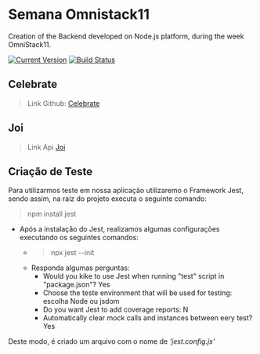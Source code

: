 # Semana Omnistack11
Creation of the Backend developed on Node.js platform, during the week OmniStack11.

[![Current Version](https://flat.badgen.net/npm/v/celebrate?icon=npm)](https://www.npmjs.org/package/celebrate)
[![Build Status](https://flat.badgen.net/travis/arb/celebrate?icon=travis)](https://travis-ci.org/arb/celebrate)

## Celebrate
>Link Github: [Celebrate](https://github.com/arb/celebrate/blob/master/README.md)

## Joi
>Link Api [Joi](https://hapi.dev/module/joi/)

## Criação de Teste
Para utilizarmos teste em nossa aplicação utilizaremo o Framework Jest, sendo assim, na raiz do projeto executa o seguinte comando:

>npm install jest

* Após a instalação do Jest, realizamos algumas configurações executando os seguintes comandos: 
    - >npx jest --init
    - Responda algumas perguntas:
        - Would you kike to use Jest when running "test" script in "package.json"? Yes
        - Choose the teste environment that will be used for testing: escolha Node ou jsdom
        - Do you want Jest to add coverage reports: N
        - Automatically clear mock calls and instances between eery test? Yes

Deste modo, é criado um arquivo com o nome de *'jest.config.js'* 
